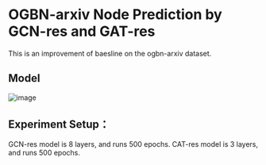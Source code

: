 # OGBN-arxiv Node Prediction by GCN-res and GAT-res
This is an improvement of baesline on the ogbn-arxiv dataset.
## Model
![image]()
## Experiment Setup：
GCN-res model is 8 layers, and runs 500 epochs.
CAT-res model is 3 layers, and runs 500 epochs.

## 
